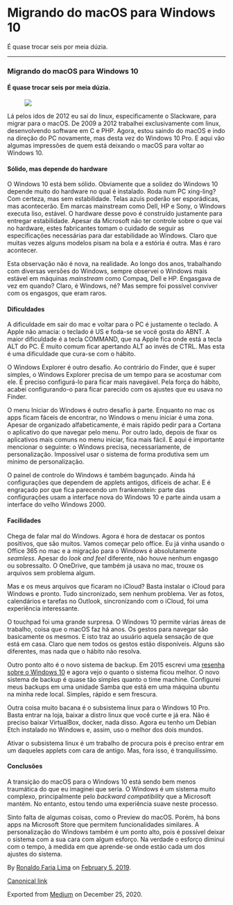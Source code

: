 Migrando do macOS para Windows 10
=================================

É quase trocar seis por meia dúzia.

------------------------------------------------------------------------

### Migrando do macOS para Windows 10

#### É quase trocar seis por meia dúzia.

<figure>
<img src="https://cdn-images-1.medium.com/max/800/1*F8chw_tuXsgQEP0FKZFA5A.png" class="graf-image" />
</figure>Lá pelos idos de 2012 eu saí do linux, especificamente o
Slackware, para migrar para o macOS. De 2009 a 2012 trabalhei
exclusivamente com linux, desenvolvendo software em C e PHP. Agora,
estou saindo do macOS e indo na direção do PC novamente, mas desta vez
do Windows 10 Pro. E aqui vão algumas impressões de quem está deixando o
macOS para voltar ao Windows 10.

#### Sólido, mas depende do hardware

O Windows 10 está bem sólido. Obviamente que a solidez do Windows 10
depende muito do hardware no qual é instalado. Roda num PC xing-ling?
Com certeza, mas sem estabilidade. Telas azuis poderão ser esporádicas,
mas acontecerão. Em marcas mainstream como Dell, HP e Sony, o Windows
executa liso, estável. O hardware desse povo é construído justamente
para entregar estabilidade. Apesar da Microsoft não ter controle sobre o
que vai no hardware, estes fabricantes tomam o cuidado de seguir as
especificações necessárias para dar estabilidade ao Windows. Claro que
muitas vezes alguns modelos pisam na bola e a estória é outra. Mas é
raro acontecer.

Esta observação não é nova, na realidade. Ao longo dos anos, trabalhando
com diversas versões do Windows, sempre observei o Windows mais estável
em máquinas *mainstream* como Compaq, Dell e HP. Engasgava de vez em
quando? Claro, é Windows, né? Mas sempre foi possível conviver com os
engasgos, que eram raros.

#### Dificuldades

A dificuldade em sair do mac e voltar para o PC é justamente o teclado.
A Apple não amacia: o teclado é US e foda-se se você gosta do ABNT. A
maior dificuldade é a tecla COMMAND, que na Apple fica onde está a tecla
ALT do PC. É muito comum ficar apertando ALT ao invés de CTRL. Mas esta
é uma dificuldade que cura-se com o hábito.

O Windows Explorer é outro desafio. Ao contrário do Finder, que é super
simples, o Windows Explorer precisa de um tempo para se acostumar com
ele. É preciso configurá-lo para ficar mais navegável. Pela força do
hábito, acabei configurando-o para ficar parecido com os ajustes que eu
usava no Finder.

O menu Iniciar do Windows é outro desafio à parte. Enquanto no mac os
apps ficam fáceis de encontrar, no Windows o menu iniciar é uma zona.
Apesar de organizado alfabeticamente, é mais rápido pedir para a Cortana
o aplicativo do que navegar pelo menu. Por outro lado, depois de fixar
os aplicativos mais comuns no menu iniciar, fica mais fácil. E aqui é
importante mencionar o seguinte: o Windows precisa, necessariamente, de
personalização. Impossível usar o sistema de forma produtiva sem um
mínimo de personalização.

O painel de controle do Windows é também bagunçado. Ainda há
configurações que dependem de applets antigos, difíceis de achar. E é
engraçado por que fica parecendo um frankenstein: parte das
configurações usam a interface nova do Windows 10 e parte ainda usam a
interface do velho Windows 2000.

#### Facilidades

Chega de falar mal do Windows. Agora é hora de destacar os pontos
positivos, que são muitos. Vamos começar pelo office. Eu já vinha usando
o Office 365 no mac e a migração para o Windows é absolutamente
*seamless*. Apesar do *look and feel* diferente, não houve nenhum
engasgo ou sobressalto. O OneDrive, que também já usava no mac, trouxe
os arquivos sem problema algum.

Mas e os meus arquivos que ficaram no iCloud? Basta instalar o iCloud
para Windows e pronto. Tudo sincronizado, sem nenhum problema. Ver as
fotos, calendários e tarefas no Outlook, sincronizando com o iCloud, foi
uma experiência interessante.

O touchpad foi uma grande surpresa. O Windows 10 permite várias áreas de
trabalho, coisa que o macOS faz há anos. Os gestos para navegar são
basicamente os mesmos. E isto traz ao usuário aquela sensação de que
está em casa. Claro que nem todos os gestos estão disponíveis. Alguns
são diferentes, mas nada que o hábito não resolva.

Outro ponto alto é o novo sistema de backup. Em 2015 escrevi uma
<a href="https://ronaldolima.eti.br/1-semana-com-o-windows-10-18e85847f9b9" class="markup--anchor markup--p-anchor">resenha sobre o Windows 10</a>
e agora vejo o quanto o sistema ficou melhor. O novo sistema de backup é
quase tão simples quanto o time machine. Configurei meus backups em uma
unidade Samba que está em uma máquina ubuntu na minha rede local.
Simples, rápido e sem frescura.

Outra coisa muito bacana é o subsistema linux para o Windows 10 Pro.
Basta entrar na loja, baixar a distro linux que você curte e já era. Não
é preciso baixar VirtualBox, docker, nada disso. Agora eu tenho um
Debian Etch instalado no Windows e, assim, uso o melhor dos dois mundos.

Ativar o subsistema linux é um trabalho de procura pois é preciso entrar
em um daqueles applets com cara de antigo. Mas, fora isso, é
tranquilíssimo.

#### Conclusões

A transição do macOS para o Windows 10 está sendo bem menos traumática
do que eu imaginei que seria. O Windows é um sistema muito complexo,
principalmente pelo *backward compatibility* que a Microsoft mantém. No
entanto, estou tendo uma experiência suave neste processo.

Sinto falta de algumas coisas, como o Preview do macOS. Porém, há bons
apps na Microsoft Store que permitem funcionalidades similares. A
personalização do Windows também é um ponto alto, pois é possível deixar
o sistema com a sua cara com algum esforço. Na verdade o esforço diminui
com o tempo, à medida em que aprende-se onde estão cada um dos ajustes
do sistema.

By
<a href="https://medium.com/@ronaldolima" class="p-author h-card">Ronaldo Faria Lima</a>
on [February 5, 2019](https://medium.com/p/975a3db7ecf7).

<a href="https://medium.com/@ronaldolima/migrando-do-macos-para-windows-10-975a3db7ecf7" class="p-canonical">Canonical link</a>

Exported from [Medium](https://medium.com) on December 25, 2020.
